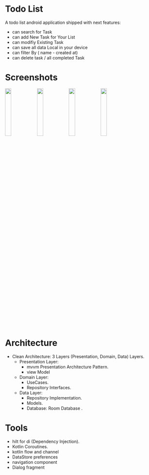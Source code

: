 # Todo List 
A todo list android application shipped with next features:
  * can search for Task
  * can add New Task for Your List 
  * can modifiy Existing Task
  * can save all data Local in your device 
  * can filter By ( name - created at)
  * can delete task / all completed Task

# Screenshots 

<img src="https://user-images.githubusercontent.com/38116813/157339663-dcb2c21a-20d6-4b8e-88f2-755f39860262.jpg" width="20%"></img> <img src="https://user-images.githubusercontent.com/38116813/157340720-62f5b086-9b79-48c8-84f4-7a20fbdd5776.jpg" width="20%"></img> <img src="https://user-images.githubusercontent.com/38116813/157340786-9ddecfb7-a4d7-469e-8123-c53148d36059.jpg" width="20%"></img> <img src="https://user-images.githubusercontent.com/38116813/157340932-00064da9-ed64-45a2-9b37-5137c9b99b32.jpg" width="20%"></img> 


# Architecture
* Clean Architecture: 3 Layers (Presentation, Domain, Data) Layers.
  * Presentation Layer:
     * mvvm Presentation Architecture Pattern.
     * view Model 
  * Domain Layer:
      * UseCases.
      * Repository Interfaces.
  * Data Layer:
     * Repository Implementation.
     * Models.
     * Database: Room Database .
# Tools 
* hilt for di (Dependency Injection).
* Kotlin Coroutines.
* kotlin flow and channel 
* DataStore preferences
* navigation component  
* Dialog fragment 

